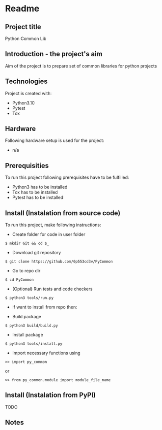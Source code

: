 # Readme
## Project title
Python Common Lib
## Introduction - the project's aim
Aim of the project is to prepare set of common libraries for python projects
## Technologies
Project is created with:
* Python3.10
* Pytest
* Tox

## Hardware
Following hardware setup is used for the project:
* n/a

## Prerequisities
To run this project following prerequisites have to be fulfilled:
* Python3 has to be installed
* Tox has to be installed
* Pytest has to be installed

## Install (Instalation from source code)
To run this project, make following instructions:
* Create folder for code in user folder
```
$ mkdir Git && cd $_
```
* Download git repository 
```
$ git clone https://github.com/0p553cd3v/PyCommon
```
* Go to repo dir
```
$ cd PyCommon
```
* (Optional) Run tests and code checkers
```
$ python3 tools/run.py
```
* If want to install from repo then:
- Build package
```
$ python3 build/build.py
```
- Install package 
```
$ python3 tools/install.py
```
* Import necessary functions using
```
>> import py_common
```
or 
```
>> from py_common.module import module_file_name
```

## Install (Instalation from PyPI)
TODO

## Notes

